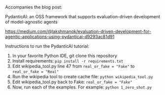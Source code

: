 Accompanies the blog post:

PydanticAI: an OSS framework that supports evaluation-driven development of model-agnostic agents

https://medium.com/@lakshmanok/evaluation-driven-development-for-agentic-applications-using-pydanticai-d9293ac81d91

Instructions to run the PydanticAI tutorial:

1. In your favorite Python IDE, git clone this repository
2. Install requirements: ```pip install -r requirements.txt```
3. Edit wikipedia_tool.py line 47 from ```real_or_fake = "Fake"``` to ```real_or_fake = "Real"```
4. Run the wikipedia tool to create cache file: ```python wikipedia_tool.py```
5. Edit wikipedia_tool.py back to Fake: ```real_or_fake = "Fake"```
6. Now, run each of the examples. For example: ```python 1_zero_shot.py```
